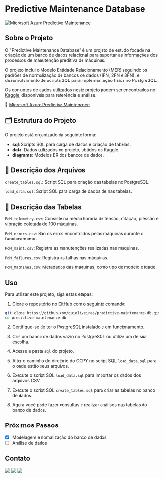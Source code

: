 # Predictive Maintenance Database

![Microsoft Azure Predictive Maintenance](https://github.com/guioliveiras/predictive-maintenance-db/blob/main/imgs/maitenance.png?raw=true)

## Sobre o Projeto

O "Predictive Maintenance Database" é um projeto de estudo focado na criação de um banco de dados relacional para suportar as informações dos processos de manutenção preditiva de máquinas.

O projeto inclui o Modelo Entidade Relacionamento (MER) seguindo os padrões de normalização de bancos de dados (1FN, 2FN e 3FN), e desenvolvimento de scripts SQL para  implementação física no PostgreSQL.

Os conjuntos de dados utilizados neste projeto podem ser encontrados no [Kaggle](https://www.kaggle.com), disponíveis para referência e análise.

🔗 [Microsoft Azure Predictive Maintenance](https://www.kaggle.com/datasets/arnabbiswas1/microsoft-azure-predictive-maintenance)

## 🗂️ Estrutura do Projeto

O projeto está organizado da seguinte forma:

- **sql**: Scripts SQL para carga de dados e criação de tabelas.
- **data**: Dados utilizados no projeto, obtidos do Kaggle.
- **diagrams**: Modelos ER dos bancos de dados.

## 📄 Descrição dos Arquivos

`create_tables.sql`: Script SQL para criação das tabelas no PostgreSQL.

`load_data.sql`: Script SQL para carga de dados de  nas tabelas.

## 📄 Descrição das Tabelas

`PdM_telemetry.csv`: Consiste na média horária de tensão, rotação, pressão e vibração coletada de 100 máquinas.

`PdM_errors.csv`: São os erros encontrados pelas máquinas durante o funcionamento.

`PdM_maint.csv`: Registra as manutenções realizadas nas máquinas.

`PdM_failures.csv`: Registra as falhas nas máquinas.

`PdM_Machines.csv`: Metadados das máquinas, como tipo de modelo e idade.

## Uso

Para utilizar este projeto, siga estas etapas:

1. Clone o repositório no GitHub com o seguinte comando:

```bash
git clone https://github.com/guioliveiras/predictive-maintenance-db.git
cd predictive-maintenance-db
```

2. Certifique-se de ter o PostgreSQL instalado e em funcionamento.

3. Crie um banco de dados vazio no PostgreSQL ou utilize um de sua escolha.

4. Acesse a pasta `sql` do projeto.

5. Alter o caminho do diretório do COPY no script SQL `load_data.sql` para o onde estão seus arquivos.

6. Execute o script SQL `load_data.sql` para importar os dados dos arquivos CSV.

7. Execute o script SQL `create_tables.sql` para criar as tabelas no banco de dados.

8. Agora você pode fazer consultas e realizar análises nas tabelas do banco de dados.

## Próximos Passos

- [x] Modelagem e nomalização do banco de dados
- [ ] Análise de dados

## Contato

<a href="https://www.linkedin.com/in/silvaguilhermeoliveira/" alt="Linkedin">
<img src="https://img.shields.io/badge/LinkedIn-0077B5?style=for-the-badge&logo=linkedin&logoColor=white" /></a>

<a href="mailto:silva.guilhermeoliveira@gmail.com" alt="Gmail">
<img src="https://img.shields.io/badge/Gmail-D14836?style=for-the-badge&logo=gmail&logoColor=white" /></a>

<a href="https://medium.com/@guioliveiras" alt="Medium">
<img src="https://img.shields.io/badge/Medium-12100E?style=for-the-badge&logo=medium&logoColor=white" /></a>


